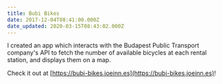 ```yaml
---
title: Bubi Bikes
date: 2017-12-04T08:41:00.000Z
date_updated: 2020-03-15T08:43:02.000Z
---
```


I created an app which interacts with the Budapest Public Transport company's API to fetch the number of available bicycles at each rental station, and displays them on a map.

Check it out at [https://bubi-bikes.joeinn.es](https://bubi-bikes.joeinn.es)!
